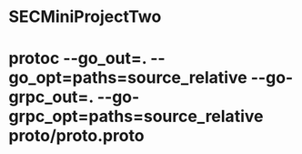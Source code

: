 # SECMiniProjectTwo

# protoc --go_out=. --go_opt=paths=source_relative --go-grpc_out=. --go-grpc_opt=paths=source_relative proto/proto.proto